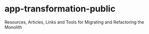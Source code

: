 # app-transformation-public
Resources, Articles, Links and Tools for Migrating and Refactoring the Monolith
